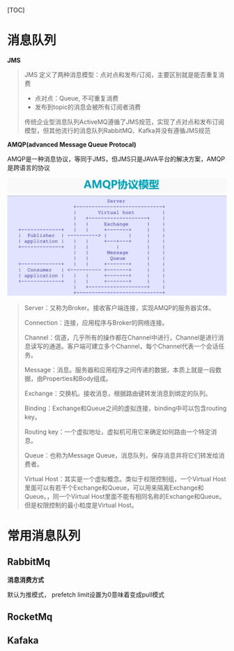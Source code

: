 [TOC]

# 消息队列

**JMS**

> JMS 定义了两种消息模型：点对点和发布/订阅，主要区别就是能否重复消费
>
> * 点对点：Queue, 不可重复消费
> * 发布到topic的消息会被所有订阅者消费
>
> 传统企业型消息队列ActiveMQ遵循了JMS规范，实现了点对点和发布订阅模型，但其他流行的消息队列RabbitMQ、Kafka并没有遵循JMS规范

**AMQP(advanced Message Queue Protocal)**

AMQP是一种消息协议，等同于JMS，但JMS只是JAVA平台的解决方案，AMQP是跨语言的协议

![img](AMQP协议模型)



>Server：又称为Broker。接收客户端连接，实现AMQP的服务器实体。
>
>Connection：连接，应用程序与Broker的网络连接。
>
>Channel：信道，几乎所有的操作都在Channel中进行，Channel是进行消息读写的通道。客户端可建立多个Channel，每个Channel代表一个会话任务。
>
>Message：消息。服务器和应用程序之间传递的数据，本质上就是一段数据，由Properties和Body组成。
>
>Exchange：交换机。接收消息，根据路由键转发消息到绑定的队列。
>
>Binding：Exchange和Queue之间的虚拟连接，binding中可以包含routing key。
>
>Routing key：一个虚拟地址，虚拟机可用它来确定如何路由一个特定消息。
>
>Queue：也称为Message Queue，消息队列，保存消息并将它们转发给消费者。
>
>Virtual Host：其实是一个虚拟概念。类似于权限控制组，一个Virtual Host里面可以有若干个Exchange和Queue，可以用来隔离Exchange和Queue。，同一个Virtual Host里面不能有相同名称的Exchange和Queue。但是权限控制的最小粒度是Virtual Host。

# 常用消息队列

## RabbitMq

**消息消费方式**

默认为推模式， prefetch limit设置为0意味着变成pull模式

## RocketMq



## Kafaka

